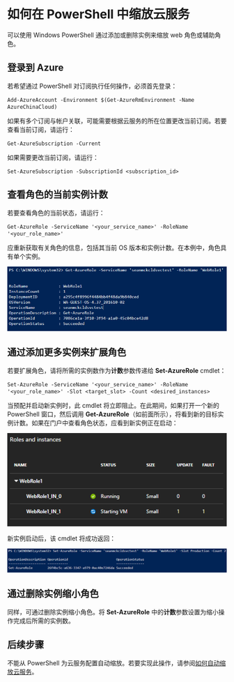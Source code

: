 <properties
    pageTitle="在 Windows PowerShell 中缩放 Azure 云服务 | Azure"
    description="（经典）了解如何使用 PowerShell 在 Azure 中缩放 web 角色或辅助角色。"
    services="cloud-services"
    documentationcenter=""
    author="seanmck"
    manager="timlt"
    editor="" />  

<tags
    ms.assetid="ee37dd8c-6714-4c61-adb8-03d6bbf76c9a"
    ms.service="cloud-services"
    ms.workload="tbd"
    ms.tgt_pltfrm="na"
    ms.devlang="na"
    ms.topic="article"
    ms.date="12/01/2016"
    wacn.date="01/03/2017"
    ms.author="seanmck" />  


# 如何在 PowerShell 中缩放云服务

可以使用 Windows PowerShell 通过添加或删除实例来缩放 web 角色或辅助角色。

## 登录到 Azure

若希望通过 PowerShell 对订阅执行任何操作，必须首先登录：


	Add-AzureAccount -Environment $(Get-AzureRmEnvironment -Name AzureChinaCloud)


如果有多个订阅与帐户关联，可能需要根据云服务的所在位置更改当前订阅。若要查看当前订阅，请运行：


	Get-AzureSubscription -Current


如果需要更改当前订阅，请运行：


	Set-AzureSubscription -SubscriptionId <subscription_id>


## 查看角色的当前实例计数

若要查看角色的当前状态，请运行：


	Get-AzureRole -ServiceName '<your_service_name>' -RoleName '<your_role_name>'


应重新获取有关角色的信息，包括其当前 OS 版本和实例计数。在本例中，角色具有单个实例。

![有关角色的信息](./media/cloud-services-how-to-scale-powershell/get-azure-role.PNG)  


## 通过添加更多实例来扩展角色

若要扩展角色，请将所需的实例数作为**计数**参数传递给 **Set-AzureRole** cmdlet：


	Set-AzureRole -ServiceName '<your_service_name>' -RoleName '<your_role_name>' -Slot <target_slot> -Count <desired_instances>


当预配并启动新实例时，此 cmdlet 将立即阻止。在此期间，如果打开一个新的 PowerShell 窗口，然后调用 **Get-AzureRole**（如前面所示），将看到新的目标实例计数。如果在门户中查看角色状态，应看到新实例正在启动：

![VM 实例正在门户中启动](./media/cloud-services-how-to-scale-powershell/role-instance-starting.PNG)  


新实例启动后，该 cmdlet 将成功返回：

![角色实例增加成功](./media/cloud-services-how-to-scale-powershell/set-azure-role-success.PNG)  


## 通过删除实例缩小角色

同样，可通过删除实例缩小角色。将 **Set-AzureRole** 中的**计数**参数设置为缩小操作完成后所需的实例数。

## 后续步骤

不能从 PowerShell 为云服务配置自动缩放。若要实现此操作，请参阅[如何自动缩放云服务](/documentation/articles/cloud-services-how-to-scale/)。

<!---HONumber=Mooncake_1226_2016-->